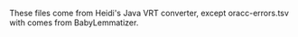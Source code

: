 These files come from Heidi's Java VRT converter, except oracc-errors.tsv with comes from BabyLemmatizer.